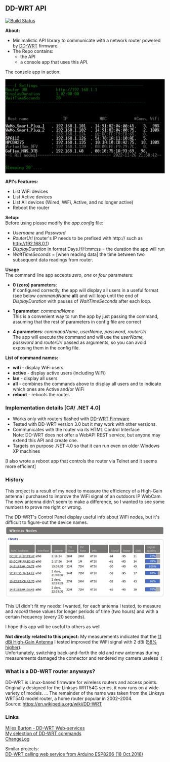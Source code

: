 ## DD-WRT API 

[![Build Status](https://dev.azure.com/bradut/DD-WRT_API/_apis/build/status/DD-WRT_API-.NET%20Desktop-CI?branchName=master)](https://dev.azure.com/bradut/DD-WRT_API/_build/latest?definitionId=10&branchName=master)

**About:**  
 - Minimalistic API library to communicate with a network router powered by [DD-WRT](https://dd-wrt.com/) firmware.
 - The Repo contains: 
      - the API 
      - a console app that uses this API.   


The console app in action:

![DD-WRT-API Demo](DD-WRT_API/Docs/DD-WRT-Demo.jpg "The console app in action:")


**API's Features:**
 - List WiFi devices
 - List Active devices
 - List All devices (Wired, WiFi, Active, and no longer active)
 - Reboot the router

**Setup:**  
Before using please modify the *app.config* file:
 - *Username* and *Password* 
 - *RouterUrl*  (router's IP needs to be prefixed with http:// such as http://192.168.0.1)
 - *DisplayDuration* in format Days.HH:mm:ss = the duration the app will run
 - *WaitTimeSeconds* = [when reading data] the time between two subsequent data readings from router.

**Usage**  
The command line app accepts *zero*, *one* or *four* parameters:
  -  **0 (zero) parameters**:   
     If configured correctly, the app will display all users in a useful format (see below *commandName* **all**) and will loop
 until the end of *DisplayDuration* with pauses of *WaitTimeSeconds* after each loop.

-  **1 parameter**: *commandName*  
This is a convenient way to run the app by just passing the command, assuming that the rest of parameters in config file are correct
  
-  **4 parameters**: *commandName,  userName, password, routerUrl*  
   The app will execute the command and will use the *userName, password* and *routerUrl* passed as arguments, so you can avoid exposing them in the config file.

**List of command names:**        
   * **wifi**   - display WiFi users
   * **active** - display active users (including WiFi)
   * **lan**    - display all users
   * **all**    - combines the commands above to display all users and to indicate which ones are Active and/or WiFi
   * **reboot** - reboots the router.



### Implementation details [C#/ .NET 4.0]
 - Works only with routers flashed with [DD-WRT Firmware](https://wiki.dd-wrt.com/wiki/index.php/Installation)  
 - Tested with DD-WRT version 3.0 but it may work with other versions.  
 - Communicates with the router via its HTML Control Interface   
   Note: DD-WRT does not offer a WebAPI REST service, but anyone may extend this API and create one.
 - Targets on purpose .NET 4.0 so that it can run even on older Windows XP machines  
 
[I also wrote a reboot app that controls the router via Telnet and it seems more efficient]   



### History
This project is a result of my need to measure the efficiency of a High-Gain antenna I purchased to improve the WiFi signal of an outdoors IP WebCam.  
The new antenna didn't seem to make a difference, so I wanted to see some numbers to prove me right or wrong.

The DD-WRT's Control Panel display useful info about WiFi nodes, but it's difficult to figure-out the device names.
![DD-WRT UI - Wireless Nodes ](DD-WRT_API/Docs/WiFi_Nodes.jpg)

This UI didn't fit my needs: I wanted, for each antenna I tested, 
to measure and *record* these values 
for longer periods of time (two hours) 
and with a certain frequency (every 20 seconds).

I hope this app will be useful to others as well.

**Not directly related to this project:**
My measurements indicated that the <ins>11 dBi High-Gain Antenna</ins> I tested improved the WiFi signal with 2 dBi ([58% higher](https://antennatestlab.com/antenna-education-tutorials/what-is-antenna-gain-dbi-scale)).   
Unfortunately, switching back-and-forth the old and new antennas during measurements damaged the connector and rendered my camera useless :(

### What is a DD-WRT router anyways?
DD-WRT is Linux-based firmware for wireless routers and access points. Originally designed for the Linksys WRT54G series, it now runs on a wide variety of models. ... The remainder of the name was taken from the Linksys WRT54G model router, a home router popular in 2002–2004.   
Source: https://en.wikipedia.org/wiki/DD-WRT


### Links
 [Miles Burton - DD-WRT Web-services](https://www.milesburton.com/index.php?title=DD-WRT_Web-services&oldid=1500)   
 [My selection of DD-WRT commands](DD-WRT_API/Docs/DD-WRT_Commands.txt)   
 [ChangeLog](DD-WRT_API/Docs/ChangeLog.txt)



Similar projects:  
[DD-WRT calling web service from Arduino ESP8266 (18 Oct.2018)](https://superuser.com/questions/988465/dd-wrt-calling-web-service-from-arduino-esp8266)





   

